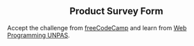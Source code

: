 ## <center>Product Survey Form</center>

<p>Accept the challenge from <a href='https://www.freecodecamp.org/learn/2022/responsive-web-design/build-a-survey-form-project/build-a-survey-form'>freeCodeCamp</a> and learn from <a href='https://www.youtube.com/watch?v=bmEwgzxFQuo&list=PLFIM0718LjIVaCQDGx9MAPTWZUxdhWBMu&index=8'>Web Programming UNPAS</a>.</p>
